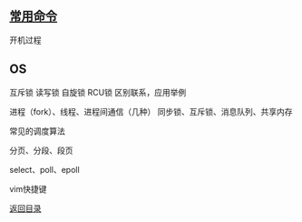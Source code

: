 ## [常用命令](./../Linux/command.md)

开机过程

## OS

互斥锁 读写锁  自旋锁  RCU锁     区别联系，应用举例  

进程（fork）、线程、进程间通信（几种） 同步锁、互斥锁、消息队列、共享内存

常见的调度算法

分页、分段、段页

select、poll、epoll

vim快捷键


[返回目录](README.md)